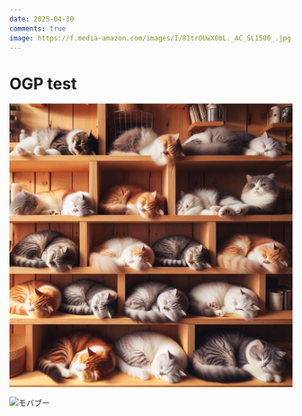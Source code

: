 ```yaml
---
date: 2025-04-30
comments: true
image: https://f.media-amazon.com/images/I/81trOUwX0bL._AC_SL1500_.jpg
---
```


# OGP test

![画像の説明](./forth/cats.jpeg)

![モバブー](https://f.media-amazon.com/images/I/81trOUwX0bL._AC_SL1500_.jpg)
